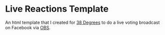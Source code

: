 # Live Reactions Template

An html template that I created for [38 Degrees](https://home.38degrees.org.uk/) to do a live voting broadcast on Facebook via [OBS](https://obsproject.com/).
